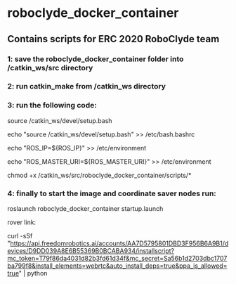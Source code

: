 # roboclyde_docker_container

## Contains scripts for ERC 2020 RoboClyde team

### 1: save the roboclyde_docker_container folder into /catkin_ws/src directory

### 2: run catkin_make from /catkin_ws directory

### 3: run the following code:


source /catkin_ws/devel/setup.bash

echo "source /catkin_ws/devel/setup.bash" >> /etc/bash.bashrc

echo "ROS_IP=${ROS_IP}" >> /etc/environment

echo "ROS_MASTER_URI=${ROS_MASTER_URI}" >> /etc/environment

chmod +x /catkin_ws/src/roboclyde_docker_container/scripts/*

### 4: finally to start the image and coordinate saver nodes run:

roslaunch roboclyde_docker_container startup.launch


rover link:

curl -sSf "https://api.freedomrobotics.ai/accounts/AA7D5795801DBD3F956B6A9B1/devices/D9DD039A8E6B55369B0BCABA934/installscript?mc_token=T79f86da4031d82b3fd61d34f&mc_secret=Sa56b1d2703dbc1707ba799f8&install_elements=webrtc&auto_install_deps=true&ppa_is_allowed=true" | python
